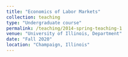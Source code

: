 ```yaml
---
title: "Economics of Labor Markets"
collection: teaching
type: "Undergraduate course"
permalink: /teaching/2014-spring-teaching-1
venue: "University of Illinois, Department"
date: "Fall 2020"
location: "Champaign, Illinois"
---
```

